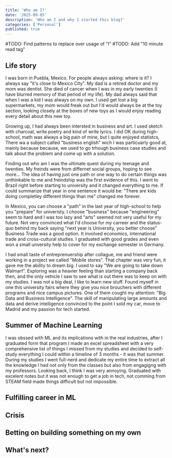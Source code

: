 ```yaml
---
title: 'Who am I?'
date: '2025-09-05'
description: 'Who am I and why I started this blog?'
categories: ['Personal']
published: true
---
```

#TODO: Find patterns to replace over usage of "I"
#TODO: Add "10 minute read tag"

## Life story

I was born in Puebla, Mexico. For people always asking: where is it? I always say "it's close to Mexico City". My dad is a retired doctor and my mom was dentist. She died of cancer when I was in my early twenties (I have blurred memory of that period of my life). My dad always said that when I was a kid I was always on my own. I used get lost a big supermarkets, my mom would freak out but I'd would always be at the toy section, looking closely at the boxes of new toys as I would enjoy reading every detail about this new toy.

Growing up, I had always been intersted in business and art. I used sketch with charcoal, write poetry and kind of write lyrics. I did OK during high-school, math was always a big pain of mine, but I quite enjoyed statistcs, There wa a subject called "business english" wich I was particuarly good at, mainly because because, we used to go trhough business case studies and talk about the problem and come up with a solution. 

Finding out who am I was the ultimate quest during my teenage and twenties. My freinds were from differnet social groups, hoping to see more... The idea of having just one path or one way to do certain things was unthinkable to me and freindship was the first evidence of this. I went to Brazil right before starting to university and it changed everything to me. If could summarize that year in one sentence it would be: "There are kids doing completley different things than me" changed me forever.

In Mexico, you can choose a "path" in the last year of high-school to help you "prepare" for univeristy. I choose "business" because "engineering" seem to hard and I was too lazy and "arts" seemed not very useful for my future. Not very convinced what I'd choose for my carreer and the status-quo behind my back saying "next year is University, you better choose" Business Trade was a good option. It involved economics, international trade and cross-cultural studies. I graduated with good grades and even won a small unversity help to cover for my exchange semester in Germany.

I had small taste of entreprenuership after collague, me and friend were working in a project we called "Mobile stores". That chapter was very fun, it gave me the ability to dream big. I used to say "We are going to take down Walmart". Exploring was a heavier feeling than starting a company back then, and the only vehicle I saw to see what is out there was to keep on with my studies. I was not a big deal, I like to learn new stuff. Found myself in one this university fairs where they give you nice brouchers with different programs and nice campus pictures. One of them cought my attention: "Big Data and Business Intelligence". The skill of manipulating large amounts and data and derive intelligence convinced to the point I sold my car, move to Madrid and my passion for tech started.

## Summer of Machine Learning

I was obssed with ML and its implications with in the real industries, after I graduated form that program I made an excel spreadsheet with a very comprehensive list of things I missed from my studies and decided to self-study everything I could within a timeline of 3 months - it was that summer. During my studies I went full-nerd and dedicate my entire time to extract all the knowledge I had not only from the classes but also from engagigng with my professors. Looking back, I think I was very annoying. Graduated with excelent notes but it was not enough to get a job in tech, not comming from STEAM field made things difficult but not impossible.

## Fulfilling career in ML

## Crisis

## Betting on building something on my own

## What's next?



